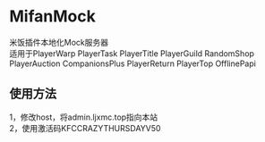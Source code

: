 # MifanMock
米饭插件本地化Mock服务器  
适用于PlayerWarp PlayerTask PlayerTitle PlayerGuild RandomShop PlayerAuction CompanionsPlus PlayerReturn PlayerTop OfflinePapi  

## 使用方法
1，修改host，将admin.ljxmc.top指向本站  
2，使用激活码KFCCRAZYTHURSDAYV50  
